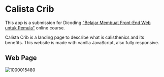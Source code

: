 # Calista Crib
This app is a submission for Dicoding ["Belajar Membuat Front-End Web untuk Pemula"](https://www.dicoding.com/academies/123/corridor) online course.

Calista Crib is a landing page to describe what is calisthenics and its benefits. This website is made with vanilla JavaScript, also fully responsive.

## Web Page
![1000015480](https://github.com/LukmanRambe/calista-crib/assets/66102026/2d1c6970-f86f-40bb-9f8a-0b5a518e66b6)
